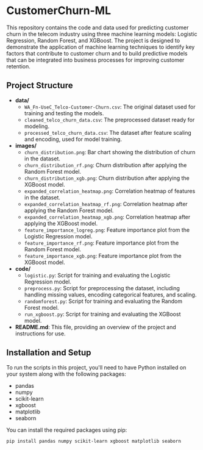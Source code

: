 # CustomerChurn-ML

This repository contains the code and data used for predicting customer churn in the telecom industry using three machine learning models: Logistic Regression, Random Forest, and XGBoost. The project is designed to demonstrate the application of machine learning techniques to identify key factors that contribute to customer churn and to build predictive models that can be integrated into business processes for improving customer retention.

## Project Structure

- **data/**
  - `WA_Fn-UseC_Telco-Customer-Churn.csv`: The original dataset used for training and testing the models.
  - `cleaned_telco_churn_data.csv`: The preprocessed dataset ready for modeling.
  - `processed_telco_churn_data.csv`: The dataset after feature scaling and encoding, used for model training.
- **images/**
  - `churn_distribution.png`: Bar chart showing the distribution of churn in the dataset.
  - `churn_distribution_rf.png`: Churn distribution after applying the Random Forest model.
  - `churn_distribution_xgb.png`: Churn distribution after applying the XGBoost model.
  - `expanded_correlation_heatmap.png`: Correlation heatmap of features in the dataset.
  - `expanded_correlation_heatmap_rf.png`: Correlation heatmap after applying the Random Forest model.
  - `expanded_correlation_heatmap_xgb.png`: Correlation heatmap after applying the XGBoost model.
  - `feature_importance_logreg.png`: Feature importance plot from the Logistic Regression model.
  - `feature_importance_rf.png`: Feature importance plot from the Random Forest model.
  - `feature_importance_xgb.png`: Feature importance plot from the XGBoost model.
- **code/**
  - `logistic.py`: Script for training and evaluating the Logistic Regression model.
  - `preprocess.py`: Script for preprocessing the dataset, including handling missing values, encoding categorical features, and scaling.
  - `randomforest.py`: Script for training and evaluating the Random Forest model.
  - `run_xgboost.py`: Script for training and evaluating the XGBoost model.
- **README.md**: This file, providing an overview of the project and instructions for use.

## Installation and Setup

To run the scripts in this project, you'll need to have Python installed on your system along with the following packages:

- pandas
- numpy
- scikit-learn
- xgboost
- matplotlib
- seaborn

You can install the required packages using pip:

```bash
pip install pandas numpy scikit-learn xgboost matplotlib seaborn
